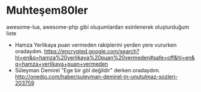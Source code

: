 # Muhteşem80ler
awesome-lua, awesome-php gibi oluşumlardan esinlenerek oluşturduğum liste
- Hamza Yerlikaya puan vermeden rakiplerini yerden yere vururken oradaydım. https://encrypted.google.com/search?hl=en&q=hamza%20yerlikaya%20puan%20vermeden#safe=off&hl=en&q=hamza+yerlikaya+puan+vermeden
- Süleyman Demirel "Ege bir göl değildir" derken oradaydım. http://onedio.com/haber/suleyman-demirel-in-unutulmaz-sozleri-203759
